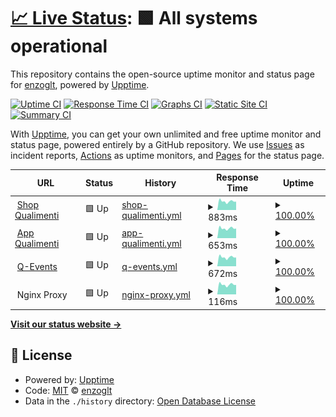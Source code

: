 # [📈 Live Status](https://enzoglt.github.io/qualimenti-uptime): <!--live status--> **🟩 All systems operational**

This repository contains the open-source uptime monitor and status page for [enzoglt](https://enzoglt.github.io/qualimenti-uptime), powered by [Upptime](https://github.com/upptime/upptime).

[![Uptime CI](https://github.com/enzoglt/qualimenti-uptime/workflows/Uptime%20CI/badge.svg)](https://github.com/enzoglt/qualimenti-uptime/actions?query=workflow%3A%22Uptime+CI%22)
[![Response Time CI](https://github.com/enzoglt/qualimenti-uptime/workflows/Response%20Time%20CI/badge.svg)](https://github.com/enzoglt/qualimenti-uptime/actions?query=workflow%3A%22Response+Time+CI%22)
[![Graphs CI](https://github.com/enzoglt/qualimenti-uptime/workflows/Graphs%20CI/badge.svg)](https://github.com/enzoglt/qualimenti-uptime/actions?query=workflow%3A%22Graphs+CI%22)
[![Static Site CI](https://github.com/enzoglt/qualimenti-uptime/workflows/Static%20Site%20CI/badge.svg)](https://github.com/enzoglt/qualimenti-uptime/actions?query=workflow%3A%22Static+Site+CI%22)
[![Summary CI](https://github.com/enzoglt/qualimenti-uptime/workflows/Summary%20CI/badge.svg)](https://github.com/enzoglt/qualimenti-uptime/actions?query=workflow%3A%22Summary+CI%22)

With [Upptime](https://upptime.js.org), you can get your own unlimited and free uptime monitor and status page, powered entirely by a GitHub repository. We use [Issues](https://github.com/enzoglt/qualimenti-uptime/issues) as incident reports, [Actions](https://github.com/enzoglt/qualimenti-uptime/actions) as uptime monitors, and [Pages](https://enzoglt.github.io/qualimenti-uptime) for the status page.

<!--start: status pages-->
<!-- This summary is generated by Upptime (https://github.com/upptime/upptime) -->
<!-- Do not edit this manually, your changes will be overwritten -->
<!-- prettier-ignore -->
| URL | Status | History | Response Time | Uptime |
| --- | ------ | ------- | ------------- | ------ |
| <img alt="" src="https://raw.githubusercontent.com/enzoglt/qualimenti-uptime/master/assets/quali-favicon.png" height="13"> [Shop Qualimenti](https://shop.qualimenti.com) | 🟩 Up | [shop-qualimenti.yml](https://github.com/enzoglt2/qualimenti-uptime/commits/HEAD/history/shop-qualimenti.yml) | <details><summary><img alt="Response time graph" src="./graphs/shop-qualimenti/response-time-week.png" height="20"> 883ms</summary><br><a href="https://enzoglt2.github.io/qualimenti-uptime/history/shop-qualimenti"><img alt="Response time 1005" src="https://img.shields.io/endpoint?url=https%3A%2F%2Fraw.githubusercontent.com%2Fenzoglt2%2Fqualimenti-uptime%2FHEAD%2Fapi%2Fshop-qualimenti%2Fresponse-time.json"></a><br><a href="https://enzoglt2.github.io/qualimenti-uptime/history/shop-qualimenti"><img alt="24-hour response time 700" src="https://img.shields.io/endpoint?url=https%3A%2F%2Fraw.githubusercontent.com%2Fenzoglt2%2Fqualimenti-uptime%2FHEAD%2Fapi%2Fshop-qualimenti%2Fresponse-time-day.json"></a><br><a href="https://enzoglt2.github.io/qualimenti-uptime/history/shop-qualimenti"><img alt="7-day response time 883" src="https://img.shields.io/endpoint?url=https%3A%2F%2Fraw.githubusercontent.com%2Fenzoglt2%2Fqualimenti-uptime%2FHEAD%2Fapi%2Fshop-qualimenti%2Fresponse-time-week.json"></a><br><a href="https://enzoglt2.github.io/qualimenti-uptime/history/shop-qualimenti"><img alt="30-day response time 939" src="https://img.shields.io/endpoint?url=https%3A%2F%2Fraw.githubusercontent.com%2Fenzoglt2%2Fqualimenti-uptime%2FHEAD%2Fapi%2Fshop-qualimenti%2Fresponse-time-month.json"></a><br><a href="https://enzoglt2.github.io/qualimenti-uptime/history/shop-qualimenti"><img alt="1-year response time 1005" src="https://img.shields.io/endpoint?url=https%3A%2F%2Fraw.githubusercontent.com%2Fenzoglt2%2Fqualimenti-uptime%2FHEAD%2Fapi%2Fshop-qualimenti%2Fresponse-time-year.json"></a></details> | <details><summary><a href="https://enzoglt2.github.io/qualimenti-uptime/history/shop-qualimenti">100.00%</a></summary><a href="https://enzoglt2.github.io/qualimenti-uptime/history/shop-qualimenti"><img alt="All-time uptime 99.95%" src="https://img.shields.io/endpoint?url=https%3A%2F%2Fraw.githubusercontent.com%2Fenzoglt2%2Fqualimenti-uptime%2FHEAD%2Fapi%2Fshop-qualimenti%2Fuptime.json"></a><br><a href="https://enzoglt2.github.io/qualimenti-uptime/history/shop-qualimenti"><img alt="24-hour uptime 100.00%" src="https://img.shields.io/endpoint?url=https%3A%2F%2Fraw.githubusercontent.com%2Fenzoglt2%2Fqualimenti-uptime%2FHEAD%2Fapi%2Fshop-qualimenti%2Fuptime-day.json"></a><br><a href="https://enzoglt2.github.io/qualimenti-uptime/history/shop-qualimenti"><img alt="7-day uptime 100.00%" src="https://img.shields.io/endpoint?url=https%3A%2F%2Fraw.githubusercontent.com%2Fenzoglt2%2Fqualimenti-uptime%2FHEAD%2Fapi%2Fshop-qualimenti%2Fuptime-week.json"></a><br><a href="https://enzoglt2.github.io/qualimenti-uptime/history/shop-qualimenti"><img alt="30-day uptime 99.80%" src="https://img.shields.io/endpoint?url=https%3A%2F%2Fraw.githubusercontent.com%2Fenzoglt2%2Fqualimenti-uptime%2FHEAD%2Fapi%2Fshop-qualimenti%2Fuptime-month.json"></a><br><a href="https://enzoglt2.github.io/qualimenti-uptime/history/shop-qualimenti"><img alt="1-year uptime 99.95%" src="https://img.shields.io/endpoint?url=https%3A%2F%2Fraw.githubusercontent.com%2Fenzoglt2%2Fqualimenti-uptime%2FHEAD%2Fapi%2Fshop-qualimenti%2Fuptime-year.json"></a></details>
| <img alt="" src="https://raw.githubusercontent.com/enzoglt/qualimenti-uptime/master/assets/quali-favicon.png" height="13"> [App Qualimenti](https://app.qualimenti.com) | 🟩 Up | [app-qualimenti.yml](https://github.com/enzoglt2/qualimenti-uptime/commits/HEAD/history/app-qualimenti.yml) | <details><summary><img alt="Response time graph" src="./graphs/app-qualimenti/response-time-week.png" height="20"> 653ms</summary><br><a href="https://enzoglt2.github.io/qualimenti-uptime/history/app-qualimenti"><img alt="Response time 671" src="https://img.shields.io/endpoint?url=https%3A%2F%2Fraw.githubusercontent.com%2Fenzoglt2%2Fqualimenti-uptime%2FHEAD%2Fapi%2Fapp-qualimenti%2Fresponse-time.json"></a><br><a href="https://enzoglt2.github.io/qualimenti-uptime/history/app-qualimenti"><img alt="24-hour response time 517" src="https://img.shields.io/endpoint?url=https%3A%2F%2Fraw.githubusercontent.com%2Fenzoglt2%2Fqualimenti-uptime%2FHEAD%2Fapi%2Fapp-qualimenti%2Fresponse-time-day.json"></a><br><a href="https://enzoglt2.github.io/qualimenti-uptime/history/app-qualimenti"><img alt="7-day response time 653" src="https://img.shields.io/endpoint?url=https%3A%2F%2Fraw.githubusercontent.com%2Fenzoglt2%2Fqualimenti-uptime%2FHEAD%2Fapi%2Fapp-qualimenti%2Fresponse-time-week.json"></a><br><a href="https://enzoglt2.github.io/qualimenti-uptime/history/app-qualimenti"><img alt="30-day response time 690" src="https://img.shields.io/endpoint?url=https%3A%2F%2Fraw.githubusercontent.com%2Fenzoglt2%2Fqualimenti-uptime%2FHEAD%2Fapi%2Fapp-qualimenti%2Fresponse-time-month.json"></a><br><a href="https://enzoglt2.github.io/qualimenti-uptime/history/app-qualimenti"><img alt="1-year response time 671" src="https://img.shields.io/endpoint?url=https%3A%2F%2Fraw.githubusercontent.com%2Fenzoglt2%2Fqualimenti-uptime%2FHEAD%2Fapi%2Fapp-qualimenti%2Fresponse-time-year.json"></a></details> | <details><summary><a href="https://enzoglt2.github.io/qualimenti-uptime/history/app-qualimenti">100.00%</a></summary><a href="https://enzoglt2.github.io/qualimenti-uptime/history/app-qualimenti"><img alt="All-time uptime 99.96%" src="https://img.shields.io/endpoint?url=https%3A%2F%2Fraw.githubusercontent.com%2Fenzoglt2%2Fqualimenti-uptime%2FHEAD%2Fapi%2Fapp-qualimenti%2Fuptime.json"></a><br><a href="https://enzoglt2.github.io/qualimenti-uptime/history/app-qualimenti"><img alt="24-hour uptime 100.00%" src="https://img.shields.io/endpoint?url=https%3A%2F%2Fraw.githubusercontent.com%2Fenzoglt2%2Fqualimenti-uptime%2FHEAD%2Fapi%2Fapp-qualimenti%2Fuptime-day.json"></a><br><a href="https://enzoglt2.github.io/qualimenti-uptime/history/app-qualimenti"><img alt="7-day uptime 100.00%" src="https://img.shields.io/endpoint?url=https%3A%2F%2Fraw.githubusercontent.com%2Fenzoglt2%2Fqualimenti-uptime%2FHEAD%2Fapi%2Fapp-qualimenti%2Fuptime-week.json"></a><br><a href="https://enzoglt2.github.io/qualimenti-uptime/history/app-qualimenti"><img alt="30-day uptime 99.80%" src="https://img.shields.io/endpoint?url=https%3A%2F%2Fraw.githubusercontent.com%2Fenzoglt2%2Fqualimenti-uptime%2FHEAD%2Fapi%2Fapp-qualimenti%2Fuptime-month.json"></a><br><a href="https://enzoglt2.github.io/qualimenti-uptime/history/app-qualimenti"><img alt="1-year uptime 99.96%" src="https://img.shields.io/endpoint?url=https%3A%2F%2Fraw.githubusercontent.com%2Fenzoglt2%2Fqualimenti-uptime%2FHEAD%2Fapi%2Fapp-qualimenti%2Fuptime-year.json"></a></details>
| <img alt="" src="https://raw.githubusercontent.com/enzoglt/qualimenti-uptime/master/assets/quali-favicon.png" height="13"> [Q-Events](https://q-events.it) | 🟩 Up | [q-events.yml](https://github.com/enzoglt2/qualimenti-uptime/commits/HEAD/history/q-events.yml) | <details><summary><img alt="Response time graph" src="./graphs/q-events/response-time-week.png" height="20"> 672ms</summary><br><a href="https://enzoglt2.github.io/qualimenti-uptime/history/q-events"><img alt="Response time 1031" src="https://img.shields.io/endpoint?url=https%3A%2F%2Fraw.githubusercontent.com%2Fenzoglt2%2Fqualimenti-uptime%2FHEAD%2Fapi%2Fq-events%2Fresponse-time.json"></a><br><a href="https://enzoglt2.github.io/qualimenti-uptime/history/q-events"><img alt="24-hour response time 613" src="https://img.shields.io/endpoint?url=https%3A%2F%2Fraw.githubusercontent.com%2Fenzoglt2%2Fqualimenti-uptime%2FHEAD%2Fapi%2Fq-events%2Fresponse-time-day.json"></a><br><a href="https://enzoglt2.github.io/qualimenti-uptime/history/q-events"><img alt="7-day response time 672" src="https://img.shields.io/endpoint?url=https%3A%2F%2Fraw.githubusercontent.com%2Fenzoglt2%2Fqualimenti-uptime%2FHEAD%2Fapi%2Fq-events%2Fresponse-time-week.json"></a><br><a href="https://enzoglt2.github.io/qualimenti-uptime/history/q-events"><img alt="30-day response time 729" src="https://img.shields.io/endpoint?url=https%3A%2F%2Fraw.githubusercontent.com%2Fenzoglt2%2Fqualimenti-uptime%2FHEAD%2Fapi%2Fq-events%2Fresponse-time-month.json"></a><br><a href="https://enzoglt2.github.io/qualimenti-uptime/history/q-events"><img alt="1-year response time 1031" src="https://img.shields.io/endpoint?url=https%3A%2F%2Fraw.githubusercontent.com%2Fenzoglt2%2Fqualimenti-uptime%2FHEAD%2Fapi%2Fq-events%2Fresponse-time-year.json"></a></details> | <details><summary><a href="https://enzoglt2.github.io/qualimenti-uptime/history/q-events">100.00%</a></summary><a href="https://enzoglt2.github.io/qualimenti-uptime/history/q-events"><img alt="All-time uptime 99.96%" src="https://img.shields.io/endpoint?url=https%3A%2F%2Fraw.githubusercontent.com%2Fenzoglt2%2Fqualimenti-uptime%2FHEAD%2Fapi%2Fq-events%2Fuptime.json"></a><br><a href="https://enzoglt2.github.io/qualimenti-uptime/history/q-events"><img alt="24-hour uptime 100.00%" src="https://img.shields.io/endpoint?url=https%3A%2F%2Fraw.githubusercontent.com%2Fenzoglt2%2Fqualimenti-uptime%2FHEAD%2Fapi%2Fq-events%2Fuptime-day.json"></a><br><a href="https://enzoglt2.github.io/qualimenti-uptime/history/q-events"><img alt="7-day uptime 100.00%" src="https://img.shields.io/endpoint?url=https%3A%2F%2Fraw.githubusercontent.com%2Fenzoglt2%2Fqualimenti-uptime%2FHEAD%2Fapi%2Fq-events%2Fuptime-week.json"></a><br><a href="https://enzoglt2.github.io/qualimenti-uptime/history/q-events"><img alt="30-day uptime 99.80%" src="https://img.shields.io/endpoint?url=https%3A%2F%2Fraw.githubusercontent.com%2Fenzoglt2%2Fqualimenti-uptime%2FHEAD%2Fapi%2Fq-events%2Fuptime-month.json"></a><br><a href="https://enzoglt2.github.io/qualimenti-uptime/history/q-events"><img alt="1-year uptime 99.96%" src="https://img.shields.io/endpoint?url=https%3A%2F%2Fraw.githubusercontent.com%2Fenzoglt2%2Fqualimenti-uptime%2FHEAD%2Fapi%2Fq-events%2Fuptime-year.json"></a></details>
| <img alt="" src="https://nginxproxymanager.com/icon.png" height="13"> Nginx Proxy | 🟩 Up | [nginx-proxy.yml](https://github.com/enzoglt2/qualimenti-uptime/commits/HEAD/history/nginx-proxy.yml) | <details><summary><img alt="Response time graph" src="./graphs/nginx-proxy/response-time-week.png" height="20"> 116ms</summary><br><a href="https://enzoglt2.github.io/qualimenti-uptime/history/nginx-proxy"><img alt="Response time 129" src="https://img.shields.io/endpoint?url=https%3A%2F%2Fraw.githubusercontent.com%2Fenzoglt2%2Fqualimenti-uptime%2FHEAD%2Fapi%2Fnginx-proxy%2Fresponse-time.json"></a><br><a href="https://enzoglt2.github.io/qualimenti-uptime/history/nginx-proxy"><img alt="24-hour response time 92" src="https://img.shields.io/endpoint?url=https%3A%2F%2Fraw.githubusercontent.com%2Fenzoglt2%2Fqualimenti-uptime%2FHEAD%2Fapi%2Fnginx-proxy%2Fresponse-time-day.json"></a><br><a href="https://enzoglt2.github.io/qualimenti-uptime/history/nginx-proxy"><img alt="7-day response time 116" src="https://img.shields.io/endpoint?url=https%3A%2F%2Fraw.githubusercontent.com%2Fenzoglt2%2Fqualimenti-uptime%2FHEAD%2Fapi%2Fnginx-proxy%2Fresponse-time-week.json"></a><br><a href="https://enzoglt2.github.io/qualimenti-uptime/history/nginx-proxy"><img alt="30-day response time 124" src="https://img.shields.io/endpoint?url=https%3A%2F%2Fraw.githubusercontent.com%2Fenzoglt2%2Fqualimenti-uptime%2FHEAD%2Fapi%2Fnginx-proxy%2Fresponse-time-month.json"></a><br><a href="https://enzoglt2.github.io/qualimenti-uptime/history/nginx-proxy"><img alt="1-year response time 129" src="https://img.shields.io/endpoint?url=https%3A%2F%2Fraw.githubusercontent.com%2Fenzoglt2%2Fqualimenti-uptime%2FHEAD%2Fapi%2Fnginx-proxy%2Fresponse-time-year.json"></a></details> | <details><summary><a href="https://enzoglt2.github.io/qualimenti-uptime/history/nginx-proxy">100.00%</a></summary><a href="https://enzoglt2.github.io/qualimenti-uptime/history/nginx-proxy"><img alt="All-time uptime 97.56%" src="https://img.shields.io/endpoint?url=https%3A%2F%2Fraw.githubusercontent.com%2Fenzoglt2%2Fqualimenti-uptime%2FHEAD%2Fapi%2Fnginx-proxy%2Fuptime.json"></a><br><a href="https://enzoglt2.github.io/qualimenti-uptime/history/nginx-proxy"><img alt="24-hour uptime 100.00%" src="https://img.shields.io/endpoint?url=https%3A%2F%2Fraw.githubusercontent.com%2Fenzoglt2%2Fqualimenti-uptime%2FHEAD%2Fapi%2Fnginx-proxy%2Fuptime-day.json"></a><br><a href="https://enzoglt2.github.io/qualimenti-uptime/history/nginx-proxy"><img alt="7-day uptime 100.00%" src="https://img.shields.io/endpoint?url=https%3A%2F%2Fraw.githubusercontent.com%2Fenzoglt2%2Fqualimenti-uptime%2FHEAD%2Fapi%2Fnginx-proxy%2Fuptime-week.json"></a><br><a href="https://enzoglt2.github.io/qualimenti-uptime/history/nginx-proxy"><img alt="30-day uptime 89.05%" src="https://img.shields.io/endpoint?url=https%3A%2F%2Fraw.githubusercontent.com%2Fenzoglt2%2Fqualimenti-uptime%2FHEAD%2Fapi%2Fnginx-proxy%2Fuptime-month.json"></a><br><a href="https://enzoglt2.github.io/qualimenti-uptime/history/nginx-proxy"><img alt="1-year uptime 97.56%" src="https://img.shields.io/endpoint?url=https%3A%2F%2Fraw.githubusercontent.com%2Fenzoglt2%2Fqualimenti-uptime%2FHEAD%2Fapi%2Fnginx-proxy%2Fuptime-year.json"></a></details>

<!--end: status pages-->

[**Visit our status website →**](https://enzoglt.github.io/qualimenti-uptime)

## 📄 License

- Powered by: [Upptime](https://github.com/upptime/upptime)
- Code: [MIT](./LICENSE) © [enzoglt](https://enzoglt.github.io/qualimenti-uptime)
- Data in the `./history` directory: [Open Database License](https://opendatacommons.org/licenses/odbl/1-0/)
